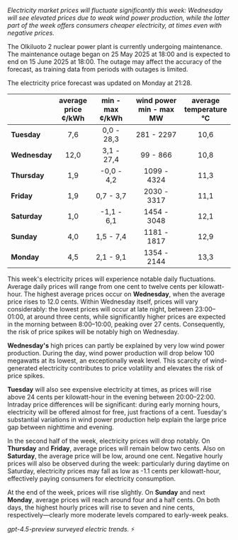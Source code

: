 *Electricity market prices will fluctuate significantly this week: Wednesday will see elevated prices due to weak wind power production, while the latter part of the week offers consumers cheaper electricity, at times even with negative prices.*

The Olkiluoto 2 nuclear power plant is currently undergoing maintenance. The maintenance outage began on 25 May 2025 at 18:00 and is expected to end on 15 June 2025 at 18:00. The outage may affect the accuracy of the forecast, as training data from periods with outages is limited.

The electricity price forecast was updated on Monday at 21:28.

|             | average<br>price<br>¢/kWh | min - max<br>¢/kWh | wind power<br>min - max<br>MW | average<br>temperature<br>°C |
|:------------|:-------------------------:|:------------------:|:-----------------------------:|:---------------------------:|
| **Tuesday**     |           7,6           |     0,0 - 28,3     |          281 - 2297          |             10,6            |
| **Wednesday**   |          12,0           |     3,1 - 27,4     |           99 - 866           |             10,8            |
| **Thursday**    |           1,9           |    -0,0 - 4,2      |         1099 - 4324          |             11,3            |
| **Friday**      |           1,9           |     0,7 - 3,7      |         2030 - 3317          |             11,1            |
| **Saturday**    |           1,0           |    -1,1 - 6,1      |         1454 - 3048          |             12,1            |
| **Sunday**      |           4,0           |     1,5 - 7,4      |         1181 - 1817          |             12,9            |
| **Monday**      |           4,5           |     2,1 - 9,1      |         1354 - 2144          |             13,3            |

This week's electricity prices will experience notable daily fluctuations. Average daily prices will range from one cent to twelve cents per kilowatt-hour. The highest average prices occur on **Wednesday**, when the average price rises to 12.0 cents. Within Wednesday itself, prices will vary considerably: the lowest prices will occur at late night, between 23:00–01:00, at around three cents, while significantly higher prices are expected in the morning between 8:00–10:00, peaking over 27 cents. Consequently, the risk of price spikes will be notably high on Wednesday.

**Wednesday's** high prices can partly be explained by very low wind power production. During the day, wind power production will drop below 100 megawatts at its lowest, an exceptionally weak level. This scarcity of wind-generated electricity contributes to price volatility and elevates the risk of price spikes.

**Tuesday** will also see expensive electricity at times, as prices will rise above 24 cents per kilowatt-hour in the evening between 20:00–22:00. Intraday price differences will be significant: during early morning hours, electricity will be offered almost for free, just fractions of a cent. Tuesday's substantial variations in wind power production help explain the large price gap between nighttime and evening.

In the second half of the week, electricity prices will drop notably. On **Thursday** and **Friday**, average prices will remain below two cents. Also on **Saturday**, the average price will be low, around one cent. Negative hourly prices will also be observed during the week: particularly during daytime on Saturday, electricity prices may fall as low as -1.1 cents per kilowatt-hour, effectively paying consumers for electricity consumption.

At the end of the week, prices will rise slightly. On **Sunday** and next **Monday**, average prices will reach around four and a half cents. On both days, the highest hourly prices will rise to seven and nine cents, respectively—clearly more moderate levels compared to early-week peaks.

*gpt-4.5-preview surveyed electric trends.* ⚡
